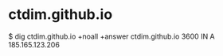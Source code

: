 # ctdim.github.io

$ dig ctdim.github.io +noall +answer
ctdim.github.io     3600    IN A     185.165.123.206
